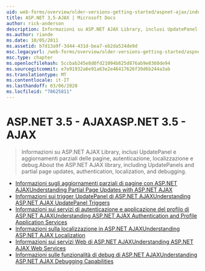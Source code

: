 ```yaml
---
uid: web-forms/overview/older-versions-getting-started/aspnet-ajax/index
title: ASP.NET 3,5-AJAX | Microsoft Docs
author: rick-anderson
description: Informazioni su ASP.NET AJAX Library, inclusi UpdatePanel e aggiornamenti parziali delle pagine, autenticazione, localizzazione e debug.
ms.author: riande
ms.date: 10/05/2011
ms.assetid: b7d13a9f-3d44-431d-bea7-eb2da524de9d
msc.legacyurl: /web-forms/overview/older-versions-getting-started/aspnet-ajax
msc.type: chapter
ms.openlocfilehash: 5ccbab245e8d0fd21094b625d876ab9e0360de94
ms.sourcegitcommit: e7e91932a6e91a63e2e46417626f39d6b244a3ab
ms.translationtype: MT
ms.contentlocale: it-IT
ms.lasthandoff: 03/06/2020
ms.locfileid: "78625811"
---
```

# <a name="aspnet-35---ajax"></a><span data-ttu-id="5eae8-103">ASP.NET 3.5 - AJAX</span><span class="sxs-lookup"><span data-stu-id="5eae8-103">ASP.NET 3.5 - AJAX</span></span>

> <span data-ttu-id="5eae8-104">Informazioni su ASP.NET AJAX Library, inclusi UpdatePanel e aggiornamenti parziali delle pagine, autenticazione, localizzazione e debug.</span><span class="sxs-lookup"><span data-stu-id="5eae8-104">About the ASP.NET AJAX library, including UpdatePanels and partial page updates, authentication, localization, and debugging.</span></span>

- [<span data-ttu-id="5eae8-105">Informazioni sugli aggiornamenti parziali di pagine con ASP.NET AJAX</span><span class="sxs-lookup"><span data-stu-id="5eae8-105">Understanding Partial Page Updates with ASP.NET AJAX</span></span>](understanding-partial-page-updates-with-asp-net-ajax.md)
- [<span data-ttu-id="5eae8-106">Informazioni sui trigger UpdatePanel di ASP.NET AJAX</span><span class="sxs-lookup"><span data-stu-id="5eae8-106">Understanding ASP.NET AJAX UpdatePanel Triggers</span></span>](understanding-asp-net-ajax-updatepanel-triggers.md)
- [<span data-ttu-id="5eae8-107">Informazioni sui servizi di autenticazione e applicazione del profilo di ASP.NET AJAX</span><span class="sxs-lookup"><span data-stu-id="5eae8-107">Understanding ASP.NET AJAX Authentication and Profile Application Services</span></span>](understanding-asp-net-ajax-authentication-and-profile-application-services.md)
- [<span data-ttu-id="5eae8-108">Informazioni sulla localizzazione in ASP.NET AJAX</span><span class="sxs-lookup"><span data-stu-id="5eae8-108">Understanding ASP.NET AJAX Localization</span></span>](understanding-asp-net-ajax-localization.md)
- [<span data-ttu-id="5eae8-109">Informazioni sui servizi Web di ASP.NET AJAX</span><span class="sxs-lookup"><span data-stu-id="5eae8-109">Understanding ASP.NET AJAX Web Services</span></span>](understanding-asp-net-ajax-web-services.md)
- [<span data-ttu-id="5eae8-110">Informazioni sulle funzionalità di debug di ASP.NET AJAX</span><span class="sxs-lookup"><span data-stu-id="5eae8-110">Understanding ASP.NET AJAX Debugging Capabilities</span></span>](understanding-asp-net-ajax-debugging-capabilities.md)
